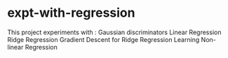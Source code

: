 # expt-with-regression

This project experiments with :
Gaussian discriminators
Linear Regression
Ridge Regression
Gradient Descent for Ridge Regression Learning
Non-linear Regression
